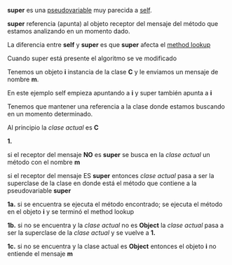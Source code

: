 **super** es una [pseudovariable](pseudovariable.md) muy parecida a [self](self.md).

**super** referencia (apunta) al objeto receptor del mensaje del método que estamos analizando en un momento dado.

La diferencia entre **self** y **super** es que **super** afecta el [ method lookup](paradigma-de-objetos---method-lookup.md)

Cuando super está presente el algoritmo se ve modificado

Tenemos un objeto **i** instancia de la clase **C** y le enviamos un mensaje de nombre **m**.

En este ejemplo self empieza apuntando a **i** y super también apunta a **i**

Tenemos que mantener una referencia a la clase donde estamos buscando en un momento determinado.

Al principio la *clase actual* es **C**

**1.**

si el receptor del mensaje **NO** es **super** se busca en la *clase actual* un método con el nombre **m**

si el receptor del mensaje ES **super** entonces *clase actual* pasa a ser la superclase de la clase en donde está el método que contiene a la pseudovariable **super**

**1a.** si se encuentra se ejecuta el método encontrado; se ejecuta el método en el objeto **i** y se terminó el method lookup

**1b.** si no se encuentra y la *clase actual* no es **Object** la *clase actual* pasa a ser la superclase de la *clase actual* y se vuelve a **1.**

**1c.** si no se encuentra y la clase actual es **Object** entonces el objeto **i** no entiende el mensaje **m**
